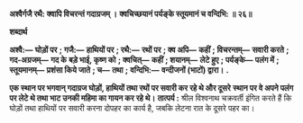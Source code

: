 **अश्वैर्गजै रथै: क्वापि विचरन्तं गदाग्रजम् ।** **क्वचिच्छयानं पर्यङ्के स्तूयमानं च वन्दिभि: ॥ २६॥** 

**शब्दार्थ** 

**अश्वै:—** **घोड़ों पर** **; गजै:—** **हाथियों पर** **; रथै:—** **रथों पर** **; क्व अपि—** **कहीं** **; विचरन्तम्—** **सवारी करते** **; गद-अग्रजम्—** **गद के** **बड़े भाई, कृष्ण को** **; क्वचित्—** **कहीं** **; शयानम्—** **लेटे हुए** **; पर्यङ्के—** **पलंग में** **; स्तूयमानम्—** **प्रशंसा किये जाते** **; च—** **तथा** **;** **वन्दिभि:—** **वन्दीजनों (भाटों) द्वारा।** **.** 

**एक स्थान पर भगवान् गदाग्रज घोड़ों, हाथियों तथा रथों पर सवारी कर रहे थे और दूसरे** **स्थान पर वे अपने पलंग पर लेटे थे तथा भाट उनकी महिमा का गायन कर रहे थे।** **तात्पर्य :** श्रील विश्वनाथ चक्रवर्ती इंगित करते हैं कि घोड़ों तथा हाथियों पर सवारी करना दोपहर का कार्य है, जबकि लेटना रात के दूसरे पहर का।  